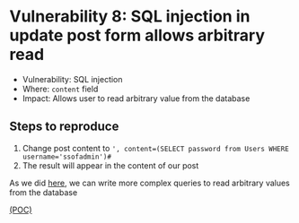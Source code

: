 # Vulnerability 8: SQL injection in update post form allows arbitrary read

- Vulnerability: SQL injection
- Where: `content` field
- Impact: Allows user to read arbitrary value from the database

## Steps to reproduce

1. Change post content to `', content=(SELECT password from Users WHERE username='ssofadmin')#`
2. The result will appear in the content of our post

As we did [here](update_profile_2.py), we can write more complex queries to read arbitrary values from the database

[(POC)](edit_post_3.py)
